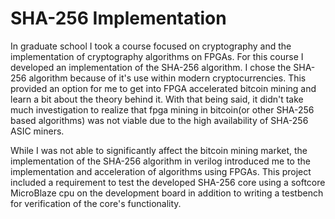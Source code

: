 # SHA-256 Implementation

In graduate school I took a course focused on cryptography and the implementation of cryptography algorithms on FPGAs.
For this course I developed an implementation of the SHA-256 algorithm.
I chose the SHA-256 algorithm because of it's use within modern cryptocurrencies.
This provided an option for me to get into FPGA accelerated bitcoin mining and learn a bit about the theory behind it.
With that being said, it didn't take much investigation to realize that fpga mining in bitcoin(or other SHA-256 based algorithms)
was not viable due to the high availability of SHA-256 ASIC miners.

While I was not able to significantly affect the bitcoin mining market, the implementation of the SHA-256 algorithm in verilog
introduced me to the implementation and acceleration of algorithms using FPGAs. This project included a requirement to test
the developed SHA-256 core using a softcore MicroBlaze cpu on the development board in addition to writing a testbench for
verification of the core's functionality.